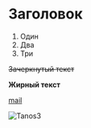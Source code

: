 # Заголовок

1. Один
2. Два
3. Три

~~Зачеркнутый текст~~

<b>Жирный текст</b>

[mail](https://mail.ru)

![Tanos3](https://cdn.azbooka.ru/cv/w1100/94768bb4-0290-42e8-a3a7-c81482cb595d.jpg "Tanos new2")